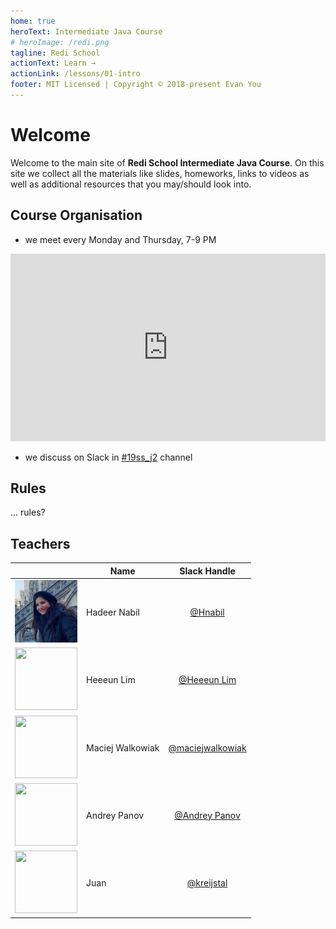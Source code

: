 ```yaml
---
home: true
heroText: Intermediate Java Course
# heroImage: /redi.png
tagline: Redi School
actionText: Learn →
actionLink: /lessons/01-intro
footer: MIT Licensed | Copyright © 2018-present Evan You
---
```


# Welcome

Welcome to the main site of **Redi School Intermediate Java Course**. On this site we collect all the materials like slides, homeworks, links to videos as well as additional resources that you may/should look into.

## Course Organisation

- we meet every Monday and Thursday, 7-9 PM

<div class="mapouter"><div class="gmap_canvas"><iframe style="width:100%" height="300" id="gmap_canvas" src="https://maps.google.com/maps?q=Digitales%20Lernzentrum%20Berlin%20Kemperpl.%201%2C%2010785%20Berlin&t=&z=17&ie=UTF8&iwloc=&output=embed" frameborder="0" scrolling="no" marginheight="0" marginwidth="0"></iframe></div></div>

- we discuss on Slack in [#19ss_j2](https://redi-school.slack.com/messages/CFE21FCTH) channel

## Rules

... rules?

## Teachers

|   | Name        | Slack Handle         | 
| - | ------------- |:-------------:| 
| <img src="/hadeer.jpg" width="100" height="100"> | Hadeer Nabil      | [@Hnabil](https://redi-school.slack.com/messages/DCZU6R9T7) | 
| <img src="/heeun.png" width="100" height="100">  | Heeeun Lim      | [@Heeeun Lim](https://redi-school.slack.com/messages/DCZU6R9T7)      | 
| <img src="https://pbs.twimg.com/profile_images/453170120819351552/HzuP1CoL_400x400.jpeg" width="100" height="100"> | Maciej Walkowiak | [@maciejwalkowiak](https://redi-school.slack.com/messages/DBV8VDBGT)      |
| <img src="/andrey.png" width="100" height="100">  | Andrey Panov | [@Andrey Panov](https://redi-school.slack.com/messages/DFDP172LA) |
| <img src="https://ui-avatars.com/api/?name=J+K&size=100" width="100" height="100">  | Juan | [@kreijstal](https://redi-school.slack.com/messages/DFEQLV31V)        |